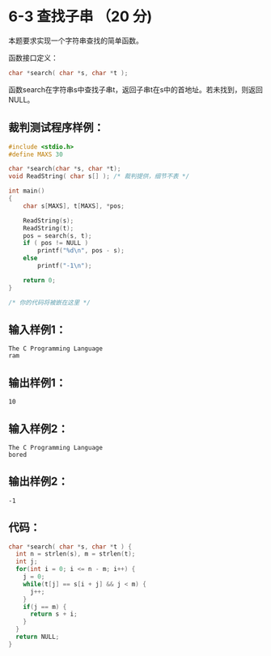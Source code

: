 # 6-3 查找子串 （20 分)
本题要求实现一个字符串查找的简单函数。


函数接口定义：


```c
char *search( char *s, char *t );
```


函数search在字符串s中查找子串t，返回子串t在s中的首地址。若未找到，则返回NULL。


## 裁判测试程序样例：
```c
#include <stdio.h>
#define MAXS 30

char *search(char *s, char *t);
void ReadString( char s[] ); /* 裁判提供，细节不表 */

int main()
{
    char s[MAXS], t[MAXS], *pos;

    ReadString(s);
    ReadString(t);
    pos = search(s, t);
    if ( pos != NULL )
        printf("%d\n", pos - s);
    else
        printf("-1\n");

    return 0;
}

/* 你的代码将被嵌在这里 */
```


## 输入样例1：
```
The C Programming Language
ram
```


## 输出样例1：
```
10
```


## 输入样例2：
```
The C Programming Language
bored
```


## 输出样例2：
```
-1
```


## 代码：
```c
char *search( char *s, char *t ) {
  int n = strlen(s), m = strlen(t);
  int j;
  for(int i = 0; i <= n - m; i++) {
    j = 0;
    while(t[j] == s[i + j] && j < m) {
      j++;
    }
    if(j == m) {
      return s + i;
    }
  }
  return NULL;
}
```
